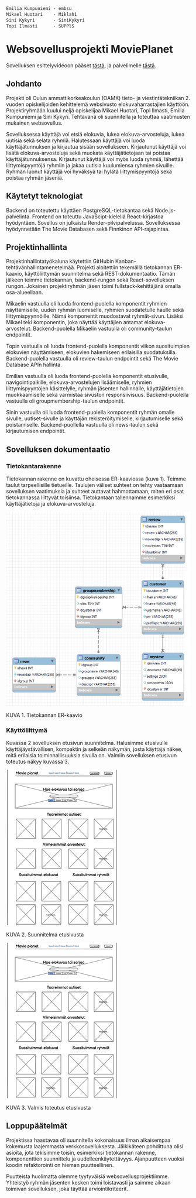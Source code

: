     Emilia Kumpuniemi - embsu
    Mikael Huotari    - Miklah1
    Sini Kykyri       - SiniKykyri
    Topi Ilmasti      - SUPPlS

# Websovellusprojekti MoviePlanet

Sovelluksen esittelyvideoon pääset [tästä](linkki), ja palvelimelle [tästä](linkki). 

## Johdanto
Projekti oli Oulun ammattikorkeakoulun (OAMK) tieto- ja viestintätekniikan 2. vuoden opiskelijoiden kehittelemä websivusto elokuvaharrastajien käyttöön. Projektiryhmään kuului neljä opiskelijaa Mikael Huotari, Topi Ilmasti, Emilia Kumpuniemi ja Sini Kykyri. Tehtävänä oli suunnitella ja toteuttaa vaatimusten mukainen websovellus. 

Sovelluksessa käyttäjä voi etsiä elokuvia, lukea elokuva-arvosteluja, lukea uutisia sekä selata ryhmiä. Halutessaan käyttäjä voi luoda käyttäjätunnuksen ja kirjautua sisään sovellukseen. Kirjautunut käyttäjä voi lisätä elokuva-arvosteluja sekä muokata käyttäjätietojaan tai poistaa käyttäjätunnuksensa. Kirjautunut käyttäjä voi myös luoda ryhmiä, lähettää liittymispyyntöjä ryhmiin ja jakaa uutisia kuulumiensa ryhmien sivuille. Ryhmän luonut käyttäjä voi hyväksyä tai hylätä liittymispyyntöjä sekä poistaa ryhmän jäseniä. 

## Käytetyt teknologiat
Backend on toteutettu käyttäen PostgreSQL-tietokantaa sekä Node.js-palvelinta. Frontend on toteuttu JavaScipt-kielellä React-kirjastoa hyödyntäen. Sovellus on julkaistu Render-pilvipalvelussa. Sovelluksessa hyödynnetään The Movie Databasen sekä Finnkinon API-rajapintaa.

## Projektinhallinta
Projektinhallintatyökaluna käytettiin GitHubin Kanban-tehtävänhallintamenetelmää. Projekti aloitettiin tekemällä tietokannan ER-kaavio, käyttöliittymän suunnitelma sekä REST-dokumentaatio. Tämän jälkeen teimme tietokannan, backend-rungon sekä React-sovelluksen rungon. Jokainen projektiryhmän jäsen toimi fullstack-kehittäjänä omalla osa-alueellaan.

Mikaelin vastuulla oli luoda frontend-puolella komponentit ryhmien näyttämiselle, uuden ryhmän luomiselle, ryhmien suodatetulle haulle sekä liittymispyynnöille. Nämä komponentit muodostavat ryhmät-sivun. Lisäksi Mikael teki komponentin, joka näyttää käyttäjien antamat elokuva-arvostelut. Backend-puolella Mikaelin vastuulla oli community-taulun endpointit. 

Topin vastuulla oli luoda frontend-puolella komponentit viikon suosituimpien elokuvien näyttämiseen, elokuvien hakemiseen erilaisilla suodatuksilla. Backend-puolella vastuulla oli review-taulun endpointit sekä The Movie Database APIn hallinta.

Emilian vastuulla oli luoda frontend-puolella komponentit etusivulle, navigointipalkille, elokuva-arvostelujen lisäämiselle, ryhmien liittymispyyntöjen käsittelylle, ryhmän jäsenten hallinnalle, käyttäjätietojen muokkaamiselle sekä varmistaa sivuston responsiivisuus. Backend-puolella vastuulla oli groupmembership-taulun endpointit.

Sinin vastuulla oli luoda frontend-puolella komponentit ryhmän omalle sivulle, uutiset-sivulle ja käyttäjän rekisteröitymiselle, kirjautumiselle sekä poistamiselle. Backend-puollella vastuulla oli news-taulun sekä kirjautumisen endpointit.

## Sovelluksen dokumentaatio
### Tietokantarakenne

Tietokannan rakenne on kuvattu oheisessa ER-kaaviossa (kuva 1). Teimme taulut tarpeellisille tietueille. Taulujen väliset suhteet on tehty vastaamaan sovelluksen vaatimuksia ja suhteet auttavat hahmottamaan, miten eri osat tietokannassa liittyvät toisiinsa.  Tietokantaan tallennamme esimerkiksi käyttäjätietoja ja elokuva-arvosteluja.

![KUVA1. Tietokannan ER-kaavio](Dokumentit/Tietokannan_ER-kaavio.png)

KUVA 1. Tietokannan ER-kaavio

### Käyttöliittymä
Kuvassa 2 sovelluksen etusivun suunnitelma. Halusimme etusivulle käyttäjäystävällisen, kompaktin ja selkeän näkymän, josta käyttäjä näkee, mitä erilaisia toiminnallisuuksia sivulla on. Valmiin sovelluksen etusivun toteutus näkyy kuvassa 3.

![KUVA 2. Suunnitelma etusivusta](Dokumentit/UI_suunnitelma.png) 

KUVA 2. Suunnitelma etusivusta

![KUVA 3. Valmis toteutus etusivusta](Dokumentit/UI_suunnitelma.png)

KUVA 3. Valmis toteutus etusivusta  
                             
## Loppupäätelmät
Projektissa haastavaa oli suunnitella kokonaisuus ilman aikaisempaa kokemusta laajemmasta verkkosovelluksesta. Jälkikäteen pohdittuna olisi asioita, jota tekisimme toisin, esimerkiksi tietokannan rakenne, komponenttien suunnittelu ja uudelleenkäytettävyys. Ajanpuutteen vuoksi koodin refaktorointi on hieman puutteellinen. 

Puutteista huolimatta olemme tyytyväisiä websovellusprojektiimme. Yhteistyö ryhmän jäsenten kesken toimi loistavasti ja saimme aikaan toimivan sovelluksen, joka täyttää arviointikriteerit. 
